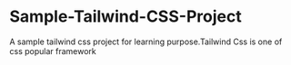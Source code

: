# Sample-Tailwind-CSS-Project
A sample tailwind css project for learning purpose.Tailwind Css is one of css popular framework
